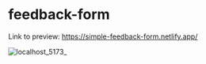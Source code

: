 # feedback-form
 
Link to preview: https://simple-feedback-form.netlify.app/


![localhost_5173_](https://user-images.githubusercontent.com/107828537/220590111-e55cd324-4e68-49e3-94a7-688f1ac19f91.png)
